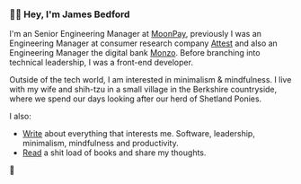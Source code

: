 ### ✌🏻 Hey, I'm James Bedford

I'm an Senior Engineering Manager at [MoonPay](https://moonpay.com), previously I was an Engineering Manager at consumer research company [Attest](https://askattest.com) and also an Engineering Manager the digital bank [Monzo](https://monzo.com). Before branching into technical leadership, I was a front-end developer.

Outside of the tech world, I am interested in minimalism & mindfulness. I live with my wife and shih-tzu in a small village in the Berkshire countryside, where we spend our days looking after our herd of Shetland Ponies.

I also:

- [Write](https://jame.es) about everything that interests me. Software, leadership, minimalism, mindfulness and productivity.
- [Read](https://literal.club/james) a shit load of books and share my thoughts.


🖤
